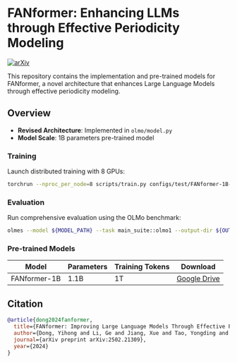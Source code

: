 # FANformer: Enhancing LLMs through Effective Periodicity Modeling

[![arXiv](https://img.shields.io/badge/arXiv-2502.21309-b31b1b.svg)](https://arxiv.org/abs/2502.21309)

This repository contains the implementation and pre-trained models for FANformer, a novel architecture that enhances Large Language Models through effective periodicity modeling.

## Overview
- **Revised Architecture**: Implemented in `olmo/model.py`
- **Model Scale**: 1B parameters pre-trained model

### Training
Launch distributed training with 8 GPUs:
```bash
torchrun --nproc_per_node=8 scripts/train.py configs/test/FANformer-1B-pretrain.yaml
```

### Evaluation
Run comprehensive evaluation using the OLMo benchmark:
```bash
olmes --model ${MODEL_PATH} --task main_suite::olmo1 --output-dir ${OUTPUT_DIR}
```

### Pre-trained Models
| Model          | Parameters | Training Tokens | Download |
|----------------|------------|-----------------|----------|
| FANformer-1B   | 1.1B       | 1T |[Google Drive](https://drive.google.com/drive/folders/1lwxxPskEwp5tA2CImITOhiaugGFEVJAs?usp=drive_link) |


## Citation
```bibtex
@article{dong2024fanformer,
  title={FANformer: Improving Large Language Models Through Effective Periodicity Modeling},
  author={Dong, Yihong and Li, Ge and Jiang, Xue and Tao, Yongding and Zhang, Kechi and Zhu, Hao and Liu, Huanyu and Ding, Jiazheng and Li, Jia and Deng, Jinliang and Mei, Hong},
  journal={arXiv preprint arXiv:2502.21309},
  year={2024}
}
